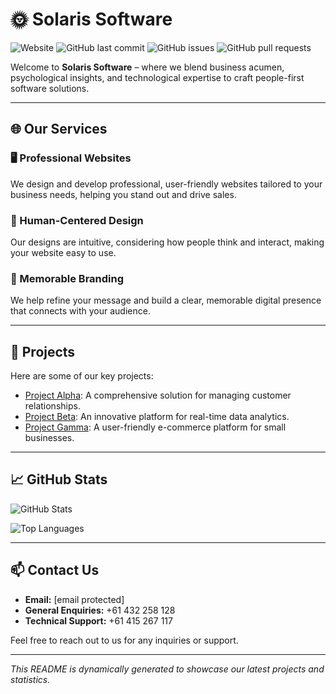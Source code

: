 # 🌞 Solaris Software

![Website](https://img.shields.io/website?url=https%3A%2F%2Fsolaris.software)
![GitHub last commit](https://img.shields.io/github/last-commit/your-org/your-repo)
![GitHub issues](https://img.shields.io/github/issues/your-org/your-repo)
![GitHub pull requests](https://img.shields.io/github/issues-pr/your-org/your-repo)

Welcome to **Solaris Software** – where we blend business acumen, psychological insights, and technological expertise to craft people-first software solutions.

---

## 🌐 Our Services

### 🖥️ Professional Websites
We design and develop professional, user-friendly websites tailored to your business needs, helping you stand out and drive sales.

### 🧠 Human-Centered Design
Our designs are intuitive, considering how people think and interact, making your website easy to use.

### 🎨 Memorable Branding
We help refine your message and build a clear, memorable digital presence that connects with your audience.

---

## 🚀 Projects

Here are some of our key projects:

- [Project Alpha](https://github.com/your-org/project-alpha): A comprehensive solution for managing customer relationships.
- [Project Beta](https://github.com/your-org/project-beta): An innovative platform for real-time data analytics.
- [Project Gamma](https://github.com/your-org/project-gamma): A user-friendly e-commerce platform for small businesses.

---

## 📈 GitHub Stats

![GitHub Stats](https://github-readme-stats.vercel.app/api?username=your-org&show_icons=true&theme=radical)

![Top Languages](https://github-readme-stats.vercel.app/api/top-langs/?username=your-org&layout=compact&theme=radical)

---

## 📫 Contact Us

- **Email:** [email protected]
- **General Enquiries:** +61 432 258 128
- **Technical Support:** +61 415 267 117

Feel free to reach out to us for any inquiries or support.

---

*This README is dynamically generated to showcase our latest projects and statistics.*
